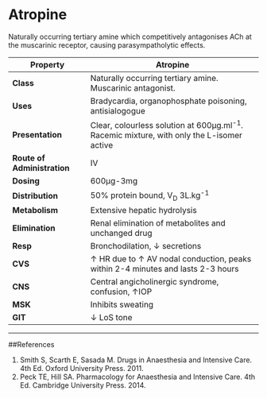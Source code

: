 # Atropine

Naturally occurring tertiary amine which competitively antagonises ACh at the muscarinic receptor, causing parasympatholytic effects.

|Property|Atropine|
|--|--|
|**Class**|Naturally occurring tertiary amine. Muscarinic antagonist.|
|**Uses**|Bradycardia, organophosphate poisoning, antisialogogue|
|**Presentation**| Clear, colourless solution at 600μg.ml<sup>-1</sup>. Racemic mixture, with only the L-isomer active|
|**Route of Administration**|IV|
|**Dosing**|600μg-3mg|
|**Distribution**|50% protein bound, V<sub>D</sub> 3L.kg<sup>-1</sup>|
|**Metabolism**|Extensive hepatic hydrolysis|
|**Elimination**|Renal elimination of metabolites and unchanged drug|
|**Resp**|Bronchodilation, ↓ secretions|
|**CVS**|↑ HR due to ↑ AV nodal conduction, peaks within 2-4 minutes and lasts 2-3 hours|
|**CNS**|Central angicholinergic syndrome, confusion, ↑IOP
|**MSK**|Inhibits sweating|
|**GIT**|↓ LoS tone

---
##References
1. Smith S, Scarth E, Sasada M. Drugs in Anaesthesia and Intensive Care. 4th Ed. Oxford University Press. 2011.
2. Peck TE, Hill SA. Pharmacology for Anaesthesia and Intensive Care. 4th Ed. Cambridge University Press. 2014.  

